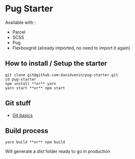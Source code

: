 # Pug Starter
Available with :
* Parcel
* SCSS
* Pug
* Flexboxgrid (already imported, no need to import it again)

## How to install / Setup the starter
```
git clone git@github.com:davidvenin/pug-starter.git
cd pug-starter
npm install **or** yarn
yarn start **or** npm start
```

## Git stuff
* [Git basics](https://hackmd.io/s/By0n9iD14)

## Build process

```
yarn build **or** npm build
```
Will generate a *dist* folder ready to go in production